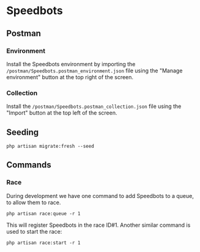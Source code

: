 # Speedbots

## Postman

### Environment
Install the Speedbots environment by importing the `/postman/Speedbots.postman_environment.json` file using the "Manage environment" button at the top right of the screen.

### Collection
Install the `/postman/Speedbots.postman_collection.json` file using the "Import" button at the top left of the screen.

## Seeding

    php artisan migrate:fresh --seed

## Commands

### Race

During development we have one command to add Speedbots to a queue, to allow them to race.

    php artisan race:queue -r 1

This will register Speedbots in the race ID#1. Another similar command is used to start the race:

    php artisan race:start -r 1
